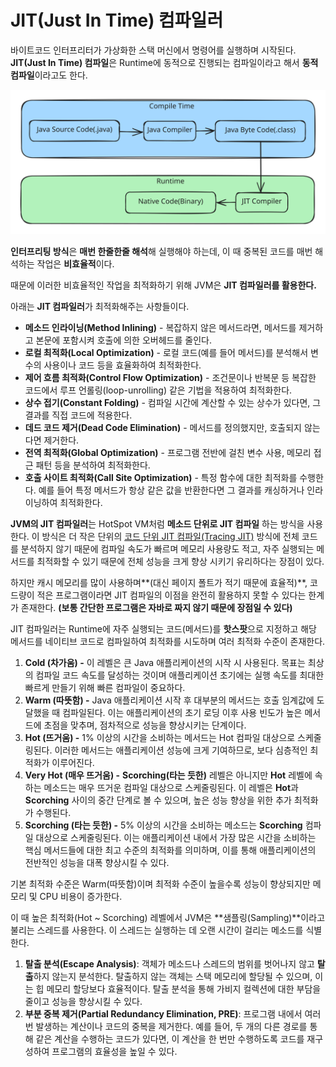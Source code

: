 # JIT(Just In Time) 컴파일러

바이트코드 인터프리터가 가상화한 스택 머신에서 명령어를 실행하며 시작된다. **JIT(Just In Time) 컴파일**은 Runtime에 동적으로 진행되는 컴파일이라고 해서 **동적 컴파일**이라고도 한다.

<img src="../.gitbook/assets/file.excalidraw (1).svg" alt="" class="gitbook-drawing">

**인터프리팅 방식**은 **매번 한줄한줄 해석**해 실행해야 하는데, 이 때 중복된 코드를 매번 해석하는 작업은 **비효율적**이다.

때문에 이러한 비효율적인 작업을 최적화하기 위해 JVM은 **JIT 컴파일러를 활용한다.**

아래는 **JIT 컴파일러**가 최적화해주는 사항들이다.

* **메소드 인라이닝(Method Inlining)** - 복잡하지 않은 메서드라면, 메서드를 제거하고 본문에 포함시켜 호출에 의한 오버헤드를 줄인다.
* **로컬 최적화(Local Optimization)** - 로컬 코드(예를 들어 메서드)를 분석해서 변수의 사용이나 코드 등을 효율화하여 최적화한다.
* **제어 흐름 최적화(Control Flow Optimization)** - 조건문이나 반복문 등 복잡한 코드에서 루프 언롤링(loop-unrolling) 같은 기법을 적용하여 최적화한다.
* **상수 접기(Constant Folding)** - 컴파일 시간에 계산할 수 있는 상수가 있다면, 그 결과를 직접 코드에 적용한다.
* **데드 코드 제거(Dead Code Elimination)** - 메서드를 정의했지만, 호출되지 않는다면 제거한다.
* **전역 최적화(Global Optimization)** - 프로그램 전반에 걸친 변수 사용, 메모리 접근 패턴 등을 분석하여 최적화한다.
* **호출 사이트 최적화(Call Site Optimization)** - 특정 함수에 대한 최적화를 수행한다. 예를 들어 특정 메서드가 항상 같은 값을 반환한다면 그 결과를 캐싱하거나 인라이닝하여 최적화한다.

**JVM의 JIT 컴파일러**는 HotSpot VM처럼 **메소드 단위로 JIT 컴파일** 하는 방식을 사용한다. 이 방식은 더 작은 단위의 [코드 단위 JIT 컴파일(Tracing JIT)](https://en.wikipedia.org/wiki/Tracing\_just-in-time\_compilation) 방식에 전체 코드를 분석하지 않기 때문에 컴파일 속도가 빠르며 메모리 사용량도 적고, 자주 실행되는 메서드를 최적화할 수 있기 때문에 전체 성능을 크게 향상 시키기 유리하다는 장점이 있다.

하지만 캐시 메모리를 많이 사용하며\*\*(대신 페이지 폴트가 적기 때문에 효율적)\*\*, 코드량이 적은 프로그램이라면 JIT 컴파일의 이점을 완전히 활용하지 못할 수 있다는 한계가 존재한다. **(보통 간단한 프로그램은 자바로 짜지 않기 때문에 장점일 수 있다)**

JIT 컴파일러는 Runtime에 자주 실행되는 코드(메서드)를 **핫스팟**으로 지정하고 해당 메서드를 네이티브 코드로 컴파일하여 최적화를 시도하며 여러 최적화 수준이 존재한다.

1. **Cold (차가움) -** 이 레벨은 큰 Java 애플리케이션의 시작 시 사용된다. 목표는 최상의 컴파일 코드 속도를 달성하는 것이며 애플리케이션 초기에는 실행 속도를 최대한 빠르게 만들기 위해 빠른 컴파일이 중요하다.
2. **Warm (따뜻함) -** Java 애플리케이션 시작 후 대부분의 메서드는 호출 임계값에 도달했을 때 컴파일된다. 이는 애플리케이션의 초기 로딩 이후 사용 빈도가 높은 메서드에 초점을 맞추며, 점차적으로 성능을 향상시키는 단계이다.
3. **Hot (뜨거움) -** 1% 이상의 시간을 소비하는 메서드는 Hot 컴파일 대상으로 스케줄링된다. 이러한 메서드는 애플리케이션 성능에 크게 기여하므로, 보다 심층적인 최적화가 이루어진다.
4. **Very Hot (매우 뜨거움) -** **Scorching(타는 듯한)** 레벨은 아니지만 **Hot** 레벨에 속하는 메소드는 매우 뜨거운 컴파일 대상으로 스케줄링된다. 이 레벨은 **Hot**과 **Scorching** 사이의 중간 단계로 볼 수 있으며, 높은 성능 향상을 위한 추가 최적화가 수행된다.
5. **Scorching (타는 듯한) -** 5% 이상의 시간을 소비하는 메소드는 **Scorching** 컴파일 대상으로 스케줄링된다. 이는 애플리케이션 내에서 가장 많은 시간을 소비하는 핵심 메서드들에 대한 최고 수준의 최적화를 의미하며, 이를 통해 애플리케이션의 전반적인 성능을 대폭 향상시킬 수 있다.

기본 최적화 수준은 Warm(따뜻함)이며 최적화 수준이 높을수록 성능이 향상되지만 메모리 및 CPU 비용이 증가한다.

이 때 높은 최적화(Hot \~ Scorching) 레벨에서 JVM은 \*\*샘플링(Sampling)\*\*이라고 불리는 스레드를 사용한다. 이 스레드는 실행하는 데 오랜 시간이 걸리는 메소드를 식별한다.

1. **탈출 분석(Escape Analysis)**: 객체가 메소드나 스레드의 범위를 벗어나지 않고 **탈출**하지 않는지 분석한다. 탈출하지 않는 객체는 스택 메모리에 할당될 수 있으며, 이는 힙 메모리 할당보다 효율적이다. 탈출 분석을 통해 가비지 컬렉션에 대한 부담을 줄이고 성능을 향상시킬 수 있다.
2. **부분 중복 제거(Partial Redundancy Elimination, PRE)**: 프로그램 내에서 여러 번 발생하는 계산이나 코드의 중복을 제거한다. 예를 들어, 두 개의 다른 경로를 통해 같은 계산을 수행하는 코드가 있다면, 이 계산을 한 번만 수행하도록 코드를 재구성하여 프로그램의 효율성을 높일 수 있다.
